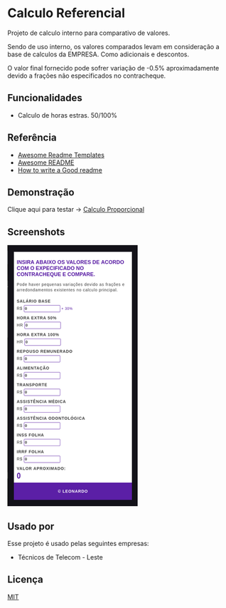 
# Calculo Referencial

Projeto de calculo interno para comparativo de valores.

Sendo de uso interno, os valores comparados levam em
consideração a base de calculos da  EMPRESA. Como adicionais e descontos.

O valor final fornecido pode sofrer variação de -0.5% aproximadamente
devido a frações não especificados no contracheque.
## Funcionalidades

- Calculo de horas estras. 50/100%

## Referência

 - [Awesome Readme Templates](https://awesomeopensource.com/project/elangosundar/awesome-README-templates)
 - [Awesome README](https://github.com/matiassingers/awesome-readme)
 - [How to write a Good readme](https://bulldogjob.com/news/449-how-to-write-a-good-readme-for-your-github-project)


## Demonstração


Clique aqui para testar → [Calculo Proporcional](https://devleonardo.github.io/projetos/calculo_proporcional/)
## Screenshots

![Project](https://raw.githubusercontent.com/devleonardo/images/master/imgs/project.png)


## Usado por

Esse projeto é usado pelas seguintes empresas:

- Técnicos de Telecom - Leste
## Licença

[MIT](https://choosealicense.com/licenses/mit/)
